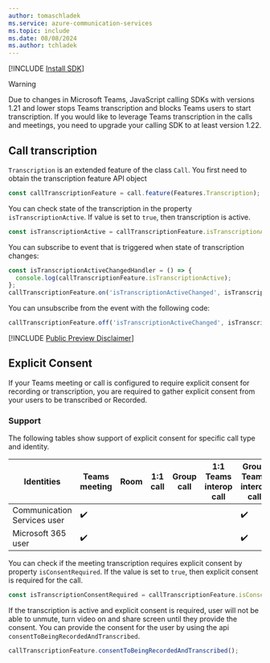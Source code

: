 ```yaml
---
author: tomaschladek
ms.service: azure-communication-services
ms.topic: include
ms.date: 08/08/2024
ms.author: tchladek
---
```


[!INCLUDE [Install SDK](../install-sdk/install-sdk-web.md)]

> [!WARNING]
> Due to changes in Microsoft Teams, JavaScript calling SDKs with versions 1.21 and lower stops Teams transcription and blocks Teams users to start transcription. If you would like to leverage Teams transcription in the calls and meetings, you need to upgrade your calling SDK to at least version 1.22.

## Call transcription 

`Transcription` is an extended feature of the class `Call`. You first need to obtain the transcription feature API object

```js
const callTranscriptionFeature = call.feature(Features.Transcription);
```

You can check state of the transcription in the property `isTranscriptionActive`. If value is set to `true`, then transcription is active.

```js
const isTranscriptionActive = callTranscriptionFeature.isTranscriptionActive;
```

You can subscribe to event that is triggered when state of transcription changes:

```js
const isTranscriptionActiveChangedHandler = () => {
  console.log(callTranscriptionFeature.isTranscriptionActive);
};
callTranscriptionFeature.on('isTranscriptionActiveChanged', isTranscriptionActiveChangedHandler);
```

You can unsubscribe from the event with the following code: 

```js
callTranscriptionFeature.off('isTranscriptionActiveChanged', isTranscriptionActiveChangedHandler);
```
[!INCLUDE [Public Preview Disclaimer](../../../../includes/public-preview-include-document.md)]

## Explicit Consent
If your Teams meeting or call is configured to require explicit consent for recording or transcription, you are required to gather explicit consent from your users to be transcribed or Recorded.

### Support
The following tables show support of explicit consent for specific call type and identity.

|Identities                   | Teams meeting | Room | 1:1 call | Group call | 1:1 Teams interop call | Group Teams interop call |
|-----------------------------|---------------|------|----------|------------|------------------------|--------------------------|
|Communication Services user  |✔️|      |          |            |                       |      ✔️|
|Microsoft 365 user           |✔️|      |          |            |                       |      ✔️|

You can check if the meeting transcription requires explicit consent by property `isConsentRequired`. If the value is set to `true`, then explicit consent is required for the call.

```js
const isTranscriptionConsentRequired = callTranscriptionFeature.isConsentRequired;
```

If the transcription is active and explicit consent is required, user will not be able to unmute, turn video on and share screen until they provide the consent. You can provide the consent for the user by using the api `consentToBeingRecordedAndTranscribed`.

```js
callTranscriptionFeature.consentToBeingRecordedAndTranscribed();
```
